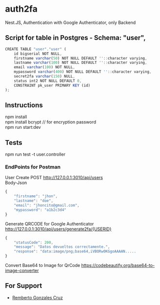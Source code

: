 # auth2fa
Nest.JS, Authentication with Google Authenticator, only Backend

## Script for table in Postgres - Schema: "user",
```javascript 
CREATE TABLE "user"."user" (
	id bigserial NOT NULL,
	firstname varchar(50) NOT NULL DEFAULT ''::character varying,
	lastname varchar(100) NOT NULL DEFAULT ''::character varying,
	email varchar(100) NOT NULL,
	mypassword varchar(400) NOT NULL DEFAULT ''::character varying,
	secret2fa varchar(150) NULL,
	status int2 NOT NULL DEFAULT 0,
	CONSTRAINT pk_user PRIMARY KEY (id)
);
```
  
## Instructions
npm install  
npm install bcrypt  // for encryption password  
npm run start:dev  

## Tests
npm run test -t user.controller

### EndPoints for Postman
User Create
POST http://127.0.0.1:3010/api/users  
Body-Json
```javascript 
{
    "firstname": "jhon",
    "lastname": "doe",
    "email": "jhoncito@gmail.com",
    "mypassword": "a1b2c3d4"
}
```
Generate QRCODE for Google Authenticator
http://127.0.0.1:3010/api/users/generate2fa/{USERID}
```javascript 
{
    "statusCode": 200,
    "message": "Datos devueltos correctamente.",
    "response": "data:image/png;base64,iVBORw0KGgoAAAAN.....
}
```

Convert Base64 to Image for QrCode
https://codebeautify.org/base64-to-image-converter

## For Support
- [Remberto Gonzales Cruz](rembertus@gmail.com)
